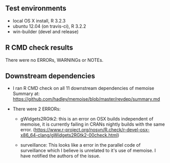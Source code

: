 ## Test environments
* local OS X install, R 3.2.3
* ubuntu 12.04 (on travis-ci), R 3.2.2
* win-builder (devel and release)

## R CMD check results
There were no ERRORs, WARNINGs or NOTEs.

## Downstream dependencies

* I ran R CMD check on all 11 downstream dependencies of memoise
  Summary at: https://github.com/hadley/memoise/blob/master/revdep/summary.md

* There were 2 ERRORs:

  * gWidgets2RGtk2: this is an error on OSX builds independent of memoise, it is
    currently failing in CRANs nightly builds with the same error.
    (https://www.r-project.org/nosvn/R.check/r-devel-osx-x86_64-clang/gWidgets2RGtk2-00check.html)

  * surveillance: This looks like a error in the parallel code of surveillance
    which I believe is unrelated to it's use of memoise. I have notified the authors of
    the issue.
